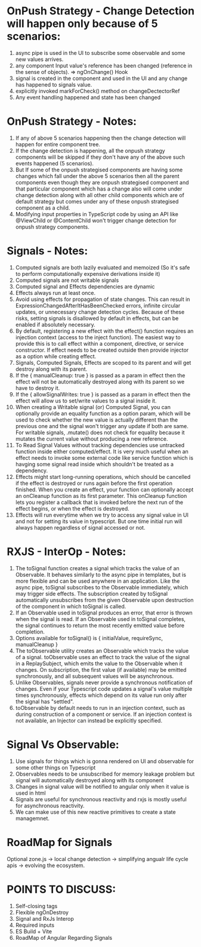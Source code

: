 # OnPush Strategy - Change Detection will happen only because of 5 scenarios:

1. async pipe is used in the UI to subscribe some observable and some new values arrives.
2. any component Input value's reference has been changed (reference in the sense of objects). => ngOnChange() Hook
3. signal is created in the component and used in the UI and any change has happened to signals value.
4. explicitly invoked markForCheck() method on changeDectectorRef
5. Any event handling happened and state has been changed

# OnPush Strategy - Notes:

1. If any of above 5 scenarios happening then the change detection will happen for entire component tree.
2. If the change detection is happening, all the onpush strategy components will be skipped if they don't have any of the above such events happened (5 scenarios).
3. But If some of the onpush strategised components are having some changes which fall under the above 5 scenarios then all the parent components even though they are onpush strategised component and that particular component which has a change also will come under change detection along with all other child components which are of default strategy but comes under any of these onpush strategised component as a child.
4. Modifying input properties in TypeScript code by using an API like @ViewChild or @ContentChild won't trigger change detection for onpush strategy components.

# Signals - Notes:

1. Computed signals are both lazily evaluated and memoized (So it's safe to perform computationally expensive derivations inside it)
2. Computed signals are not writable signals
3. Computed signal and Effects dependencies are dynamic
4. Effects always run at least once.
5. Avoid using effects for propagation of state changes. This can result in ExpressionChangedAfterItHasBeenChecked errors, infinite circular updates, or unnecessary change detection cycles.
   Because of these risks, setting signals is disallowed by default in effects, but can be enabled if absolutely necessary.
6. By default, registering a new effect with the effect() function requires an injection context (access to the inject function). The easiest way to provide this is to call effect within a component, directive, or service constructor. If effect needs to be created outside then provide injector as a option while creating effect.
7. Signals, Computed Signals, Effects are scoped to its parent and will get destroy along with its parent.
8. If the { manualCleanup: true } is passed as a param in effect then the effect will not be automatically destroyed along with its parent so we have to destroy it.
9. If the { allowSignalWrites: true } is passed as a param in effect then the effect will allow us to set/write values to a signal inside it.
10. When creating a Writable signal (or) Computed Signal, you can optionally provide an equality function as a option param, which will be used to check whether the new value is actually different than the previous one and the signal won't trigger any update if both are same. For writable signals, .mutate() does not check for equality because it mutates the current value without producing a new reference.
11. To Read Signal Values without tracking dependencies use untracked function inside either computed/effect. It is very much useful when an effect needs to invoke some external code like service function which is havging some signal read inside which shouldn't be treated as a dependency.
12. Effects might start long-running operations, which should be cancelled if the effect is destroyed or runs again before the first operation finished. When you create an effect, your function can optionally accept an onCleanup function as its first parameter. This onCleanup function lets you register a callback that is invoked before the next run of the effect begins, or when the effect is destroyed.
13. Effects will run everytime when we try to access any signal value in UI and not for setting its value in typescript. But one time initial run will always happen regardless of signal accessed or not.

# RXJS - InterOp - Notes:

1. The toSignal function creates a signal which tracks the value of an Observable. It behaves similarly to the async pipe in templates, but is more flexible and can be used anywhere in an application. Like the async pipe, toSignal subscribes to the Observable immediately, which may trigger side effects. The subscription created by toSignal automatically unsubscribes from the given Observable upon destruction of the component in which toSignal is called.
2. If an Observable used in toSignal produces an error, that error is thrown when the signal is read. If an Observable used in toSignal completes, the signal continues to return the most recently emitted value before completion.
3. Options available for toSignal() is { initialValue, requireSync, manualCleanup }
4. The toObservable utility creates an Observable which tracks the value of a signal. toObservable uses an effect to track the value of the signal in a ReplaySubject, which emits the value to the Observable when it changes. On subscription, the first value (if available) may be emitted synchronously, and all subsequent values will be asynchronous.
5. Unlike Observables, signals never provide a synchronous notification of changes. Even if your Typescript code updates a signal's value multiple times synchronously, effects which depend on its value run only after the signal has "settled".
6. toObservable by default needs to run in an injection context, such as during construction of a component or service. If an injection context is not available, an Injector can instead be explicitly specified.

# Signal Vs Observable:

1. Use signals for things which is gonna rendered on UI and observable for some other things on Typescript
2. Observables needs to be unsubscribed for memory leakage problem but signal will automatically destroyed along with its component
3. Changes in signal value will be notified to angular only when it value is used in html
4. Signals are useful for synchronous reactivity and rxjs is mostly useful for asynchronous reactivity.
5. We can make use of this new reactive primitives to create a state managemnet.

# RoadMap for Signals

Optional zone.js -> local change detection -> simplifying angualr life cycle apis -> evolving the ecosystem.

# POINTS TO DISCUSS:

1. Self-closing tags
2. Flexible ngOnDestroy
3. Signal and RxJs Interop
4. Required inputs
5. ES Build + Vite
6. RoadMap of Angular Regarding Signals

